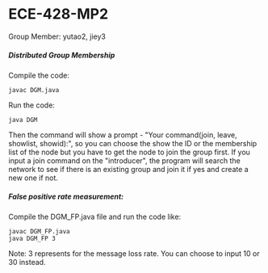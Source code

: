 # ECE-428-MP2

Group Member: yutao2, jiey3

##### Distributed Group Membership

Compile the code: 

```
javac DGM.java
```

Run the code:

```
java DGM
```

Then the command will show a prompt - "Your command(join, leave, showlist, showid):", so you can choose the show the ID or the membership list of the node but you have to get the node to join the group first. If you input a join command on the "introducer", the program will search the network to see if there is an existing group and join it if yes and create a new one if not.

##### False positive rate measurement:

 Compile the DGM_FP.java file and run the code like:

```
javac DGM_FP.java
java DGM_FP 3
```

Note: 3 represents for the message loss rate. You can choose to input 10 or 30 instead.